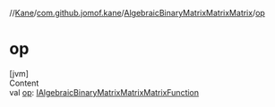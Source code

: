 //[Kane](../../index.md)/[com.github.jomof.kane](../index.md)/[AlgebraicBinaryMatrixMatrixMatrix](index.md)/[op](op.md)



# op  
[jvm]  
Content  
val [op](op.md): [IAlgebraicBinaryMatrixMatrixMatrixFunction](../-i-algebraic-binary-matrix-matrix-matrix-function/index.md)  



